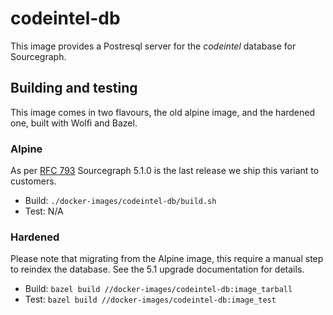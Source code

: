 # codeintel-db

This image provides a Postresql server for the _codeintel_ database for Sourcegraph.

## Building and testing

This image comes in two flavours, the old alpine image, and the hardened one, built with Wolfi and Bazel.

### Alpine

As per [RFC 793]() Sourcegraph 5.1.0 is the last release we ship this variant to customers.

- Build: `./docker-images/codeintel-db/build.sh`
- Test: N/A

### Hardened

Please note that migrating from the Alpine image, this require a manual step to reindex the database. See the 5.1 upgrade documentation for details.

- Build: `bazel build //docker-images/codeintel-db:image_tarball`
- Test: `bazel build //docker-images/codeintel-db:image_test`

